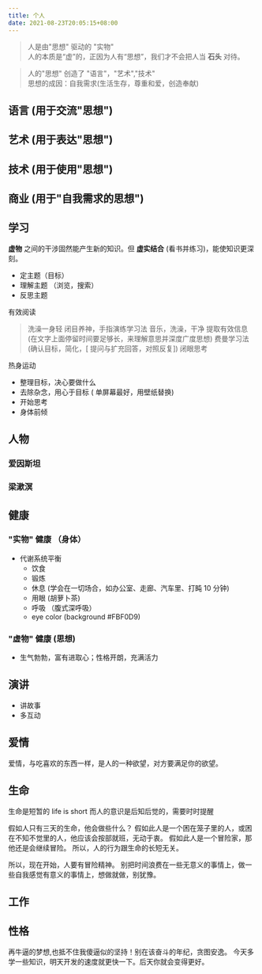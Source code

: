 ```yaml
---
title: 个人
date: 2021-08-23T20:05:15+08:00
---
```


> 人是由"思想" 驱动的 "实物"  
> 人的本质是“虚”的，正因为人有“思想”，我们才不会把人当 **石头** 对待。

<!--more-->
> 人的"思想" 创造了 "语言"，"艺术","技术"   
> 思想的成因：自我需求(生活生存，尊重和爱，创造奉献)   

## 语言 (用于交流"思想")
## 艺术 (用于表达"思想")
## 技术 (用于使用"思想")
## 商业 (用于"自我需求的思想")
## 学习
**虚物** 之间的干涉固然能产生新的知识。但 **虚实结合** (看书并练习)，能使知识更深刻。

- 定主题（目标）
- 理解主题 （浏览，搜索）
- 反思主题

有效阅读
> 洗澡一身轻
> 闭目养神，手指演练学习法
> 音乐，洗澡，干净
> 提取有效信息 (在文字上面停留时间要足够长，来理解意思并深度广度思想)
> 费曼学习法(确认目标，简化，[ 提问与扩充回答，对照反复])
> 闭眼思考


热身运动
- 整理目标，决心要做什么
- 去除杂念，用心于目标 ( 单屏幕最好，用壁纸替换)
- 开始思考
- 身体前倾

## 人物
### 爱因斯坦
### 梁漱溟

## 健康
### "实物" 健康 （身体）
- 代谢系统平衡
   - 饮食
   - 锻炼
   - 休息 (学会在一切场合，如办公室、走廊、汽车里、打盹 10 分钟)
   - 用眼 (胡萝卜茶)
   - 呼吸 （腹式深呼吸）
   - eye color (background #FBF0D9)
### "虚物" 健康 (思想)

  - 生气勃勃，富有进取心；性格开朗，充满活力

## 演讲
- 讲故事
- 多互动

## 爱情
爱情，与吃喜欢的东西一样，是人的一种欲望，对方要满足你的欲望。  

## 生命
生命是短暂的 life is short 
而人的意识是后知后觉的，需要时时提醒

假如人只有三天的生命，他会做些什么？
假如此人是一个困在笼子里的人，或困在不知不觉里的人，他应该会按部就班，无动于衷。
假如此人是一个冒险家，那他还是会继续冒险。
所以，人的行为跟生命的长短无关。

所以，现在开始，人要有冒险精神。
别把时间浪费在一些无意义的事情上，做一些自我感觉有意义的事情上，想做就做，别犹豫。


## 工作
## 性格
再牛逼的梦想,也抵不住我傻逼似的坚持！别在该奋斗的年纪，贪图安逸。 今天多学一些知识，明天开发的速度就更快一下。后天你就会变得更好。
